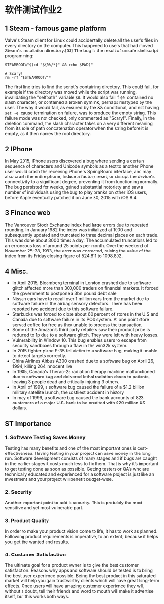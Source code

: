 # 软件测试作业2

## 1 Steam - famous game platform

Valve's Steam client for Linux could accidentally delete all the user's files in every directory on the computer. This happened to users that had moved Steam's installation directory.[53] The bug is the result of unsafe shellscript programming:

```
STEAMROOT="$(cd "${0%/*}" && echo $PWD)"

# Scary!
rm -rf "$STEAMROOT/"*
```

The first line tries to find the script's containing directory. This could fail, for example if the directory was moved while the script was running, invalidating the "selfpath" variable `$0`. It would also fail if `$0 `contained no slash character, or contained a broken symlink, perhaps mistyped by the user. The way it would fail, as ensured by the && conditional, and not having `set -e `cause termination on failure, was to produce the empty string. This failure mode was not checked, only commented as "Scary!". Finally, in the deletion command, the slash character takes on a very different meaning from its role of path concatenation operator when the string before it is empty, as it then names the root directory.

## 2 IPhone

In May 2015, iPhone users discovered a bug where sending a certain sequence of characters and Unicode symbols as a text to another iPhone user would crash the receiving iPhone's SpringBoard interface, and may also crash the entire phone, induce a factory reset, or disrupt the device's connectivity to a significant degree, preventing it from functioning normally. The bug persisted for weeks,  gained substantial notoriety and saw a number of individuals using the  bug to play pranks on other iOS users, before Apple eventually patched it on June 30, 2015 with iOS 8.4.

## 3 Finance web

The Vancouver Stock Exchange index had large errors due to repeated rounding. In January 1982 the  index was initialized at 1000 and subsequently updated and truncated to three decimal places on each trade. This was done about 3000 times a day. The accumulated truncations led to an erroneous loss of around 25  points per month. Over the weekend of November 25–28, 1983, the error  was corrected, raising the value of the index from its Friday closing  figure of 524.811 to 1098.892.

## 4 Misc.

- In April 2015,  Bloomberg terminal in London crashed due to software glitch affected  more than 300,000 traders on financial markets. It forced the government to postpone a 3bn pound debt sale.
- Nissan cars have to recall  over 1 million cars from the market due to software failure in the  airbag sensory detectors. There has been reported two accident due to  this software failure.
- Starbucks was forced to close about 60  percent of stores in the U.S and Canada due to software failure in its  POS system. At one point store served coffee for free as they unable to  process the transaction.
- Some of the Amazon’s third party  retailers saw their product price is reduced to 1p due to a software  glitch. They were left with heavy losses.
- Vulnerability in Window 10. This bug enables users to escape from security sandboxes through a flaw in the win32k system.
- In 2015 fighter plane F-35 fell victim to a software bug, making it unable to detect targets correctly.
- China Airlines Airbus A300 crashed due to a software bug on April 26, 1994, killing 264 innocent live
- In 1985, Canada's Therac-25 radiation therapy machine malfunctioned due to software bug and delivered lethal radiation doses to patients, leaving 3 people dead and critically injuring 3 others.
- In April of  1999, a software bug caused the failure of a $1.2 billion military  satellite launch, the costliest accident in history
- In may of  1996, a software bug caused the bank accounts of 823 customers of a  major U.S. bank to be credited with 920 million US dollars.

## ST Importance

### 1. Software Testing Saves Money

Testing has many benefits and one of the most important ones is  cost-effectiveness. Having testing in your project can save money in the long run. Software development consists of many stages and if bugs are  caught in the earlier stages it costs much less to fix them. That is why it’s important to get testing done as soon as possible. Getting testers or QA’s who are technically educated and experienced for a software  project is just like an investment and your project will benefit  budget-wise.

### 2. Security

Another important point to add is security. This is probably the most sensitive and yet most vulnerable part.

### 3. Product Quality

In order to make your product vision come to life, it has to work as  planned. Following product requirements is imperative, to an extent,  because it helps you get the wanted end results.

### 4. Customer Satisfaction

The ultimate goal for a product owner is to give the best customer  satisfaction. Reasons why apps and software should be tested is to bring the best user experience possible. Being the best product in this  saturated market will help you gain trustworthy clients which will have  great long-term effects. Once users will have amazing customer  experience they will, without a doubt, tell their friends and word to  mouth will make it advertise itself, but this works both ways.